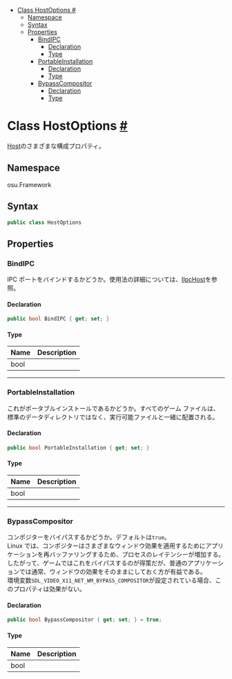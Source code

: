 - [Class HostOptions #](#class-hostoptions-)
  - [Namespace](#namespace)
  - [Syntax](#syntax)
  - [Properties](#properties)
    - [BindIPC](#bindipc)
      - [Declaration](#declaration)
      - [Type](#type)
    - [PortableInstallation](#portableinstallation)
      - [Declaration](#declaration-1)
      - [Type](#type-1)
    - [BypassCompositor](#bypasscompositor)
      - [Declaration](#declaration-2)
      - [Type](#type-2)


# Class HostOptions [#](https://github.com/ppy/osu-framework/blob/master/osu.Framework/HostOptions.cs#L11)
[Host]()のさまざまな構成プロパティ。


## Namespace
osu.Framework


## Syntax
```csharp
public class HostOptions
```


## Properties

### BindIPC
IPC ポートをバインドするかどうか。使用法の詳細については、[IIpcHost]()を参照。
#### Declaration
```csharp
public bool BindIPC { get; set; }
```
#### Type
|Name|Description|
|:-|:-|
|bool||

---
### PortableInstallation
これがポータブルインストールであるかどうか。すべてのゲーム ファイルは、標準のデータディレクトリではなく、実行可能ファイルと一緒に配置される。
#### Declaration
```csharp
public bool PortableInstallation { get; set; }
```
#### Type
|Name|Description|
|:-|:-|
|bool||

---
### BypassCompositor
コンポジターをバイパスするかどうか。デフォルトは`true`。<br>
Linux では、コンポジターはさまざまなウィンドウ効果を適用するためにアプリケーションを再バッファリングするため、プロセスのレイテンシーが増加する。したがって、ゲームではこれをバイパスするのが得策だが、普通のアプリケーションでは通常、ウィンドウの効果をそのままにしておく方が有益である。<br>
環境変数`SDL_VIDEO_X11_NET_WM_BYPASS_COMPOSITOR`が設定されている場合、このプロパティは効果がない。
#### Declaration
```csharp
public bool BypassCompositor { get; set; } = true;
```
#### Type
|Name|Description|
|:-|:-|
|bool||